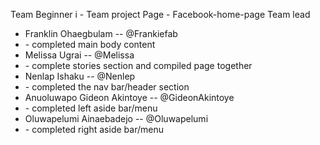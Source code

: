  Team Beginner i - Team project Page - Facebook-home-page
 Team lead
 
 <ul>
 <li>Franklin Ohaegbulam -- @Frankiefab </li>
    <li>- completed main body content </li>
 <li>Melissa Ugrai -- @Melissa </li>
    <li>- complete stories section and compiled page together </li>
<li> Nenlap Ishaku -- @Nenlep </li>
  <li>  - completed the nav bar/header section </li>
 <li>Anuoluwapo Gideon Akintoye -- @GideonAkintoye </li>
  <li>  - completed left aside bar/menu </li>
<li> Oluwapelumi Ainaebadejo -- @Oluwapelumi</li>
 <li>   - completed right aside bar/menu</li>
 </ul>

